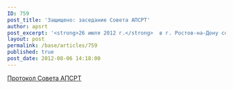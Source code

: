 ```yaml
---
ID: 759
post_title: 'Защищено: заседание Совета АПСРТ'
author: apsrt
post_excerpt: '<strong>26 июля 2012 г.</strong>  в г. Ростов-на-Дону состоялось заседание Совета АПСРТ (протокол прилагается)'
layout: post
permalink: /base/articles/759
published: true
post_date: 2012-08-06 14:18:00
---
```

<a href="http://www.apsrt.ru/docs/hr23.doc"><span style="text-decoration:underline;"> Протокол Совета АПСРТ  </span></a>